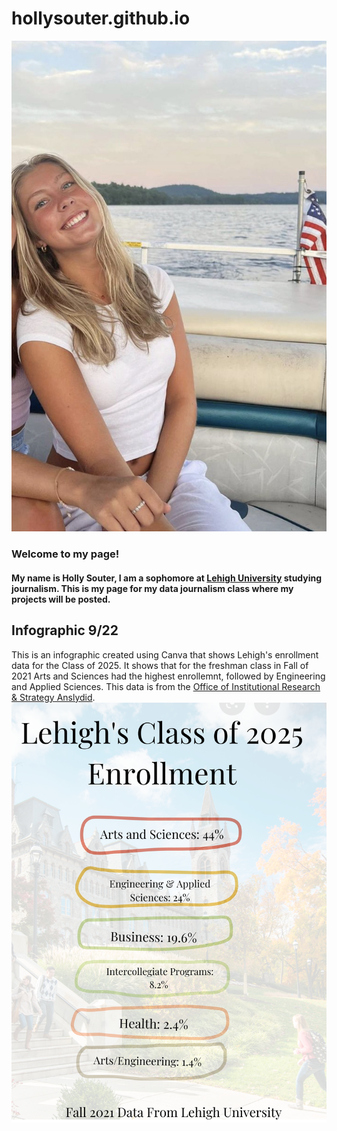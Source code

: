 # hollysouter.github.io


![Profile image](https://github.com/hollysouter/hollysouter.github.io/blob/main/IMG_3769.jpg?raw=true)

### Welcome to my page!
#### My name is Holly Souter, I am a sophomore at [Lehigh University](https://www1.lehigh.edu/) studying journalism. This is my page for my data journalism class where my projects will be posted. 


## Infographic 9/22
This is an infographic created using Canva that shows Lehigh's enrollment data for the Class of 2025. It shows that for the freshman class in Fall of 2021 Arts and Sciences had the highest enrollemnt, followed by Engineering and Applied Sciences. This data is from the [Office of Institutional Research & Strategy Anslydid](https://oirsa.lehigh.edu/sites/oirsa.lehigh.edu/files/LUprofile_2021.pdf). 
![Lehigh's Class of 2025 Enrollment](https://github.com/hollysouter/hollysouter.github.io/blob/main/Lehigh's%20Class%20of%202026%20Enrollment.png?raw=true) 

